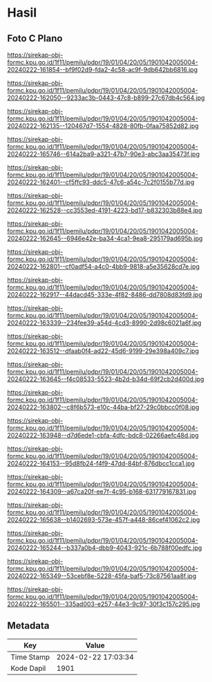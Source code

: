 # Hasil

## Foto C Plano

https://sirekap-obj-formc.kpu.go.id/1f11/pemilu/pdpr/19/01/04/20/05/1901042005004-20240222-161854--bf9f02d9-fda2-4c58-ac9f-9db642bb6816.jpg

https://sirekap-obj-formc.kpu.go.id/1f11/pemilu/pdpr/19/01/04/20/05/1901042005004-20240222-162050--9233ac3b-0443-47c8-b899-27c67db4c564.jpg

https://sirekap-obj-formc.kpu.go.id/1f11/pemilu/pdpr/19/01/04/20/05/1901042005004-20240222-162135--120467d7-1554-4828-80fb-0faa75852d82.jpg

https://sirekap-obj-formc.kpu.go.id/1f11/pemilu/pdpr/19/01/04/20/05/1901042005004-20240222-165746--614a2ba9-a321-47b7-90e3-abc3aa35473f.jpg

https://sirekap-obj-formc.kpu.go.id/1f11/pemilu/pdpr/19/01/04/20/05/1901042005004-20240222-162401--cf5ffc93-ddc5-47c6-a54c-7c2f0155b77d.jpg

https://sirekap-obj-formc.kpu.go.id/1f11/pemilu/pdpr/19/01/04/20/05/1901042005004-20240222-162528--cc3553ed-4191-4223-bd17-b832303b88e4.jpg

https://sirekap-obj-formc.kpu.go.id/1f11/pemilu/pdpr/19/01/04/20/05/1901042005004-20240222-162645--6946e42e-ba34-4ca1-9ea8-295179ad695b.jpg

https://sirekap-obj-formc.kpu.go.id/1f11/pemilu/pdpr/19/01/04/20/05/1901042005004-20240222-162801--cf0adf54-a4c0-4bb9-9818-a5e35628cd7e.jpg

https://sirekap-obj-formc.kpu.go.id/1f11/pemilu/pdpr/19/01/04/20/05/1901042005004-20240222-162917--44dacd45-333e-4f82-8486-dd7808d83fd9.jpg

https://sirekap-obj-formc.kpu.go.id/1f11/pemilu/pdpr/19/01/04/20/05/1901042005004-20240222-163339--234fee39-a54d-4cd3-8990-2d98c6021a6f.jpg

https://sirekap-obj-formc.kpu.go.id/1f11/pemilu/pdpr/19/01/04/20/05/1901042005004-20240222-163512--dfaab0f4-ad22-45d6-9199-29e398a409c7.jpg

https://sirekap-obj-formc.kpu.go.id/1f11/pemilu/pdpr/19/01/04/20/05/1901042005004-20240222-163645--f4c08533-5523-4b2d-b34d-69f2cb2d400d.jpg

https://sirekap-obj-formc.kpu.go.id/1f11/pemilu/pdpr/19/01/04/20/05/1901042005004-20240222-163802--c8f6b573-e10c-44ba-bf27-29c0bbcc0f08.jpg

https://sirekap-obj-formc.kpu.go.id/1f11/pemilu/pdpr/19/01/04/20/05/1901042005004-20240222-163948--d7d6ede1-cbfa-4dfc-bdc8-02266aefc48d.jpg

https://sirekap-obj-formc.kpu.go.id/1f11/pemilu/pdpr/19/01/04/20/05/1901042005004-20240222-164153--95d8fb24-f4f9-47dd-84bf-876dbcc1cca1.jpg

https://sirekap-obj-formc.kpu.go.id/1f11/pemilu/pdpr/19/01/04/20/05/1901042005004-20240222-164309--a67ca20f-ee7f-4c95-b168-631779167831.jpg

https://sirekap-obj-formc.kpu.go.id/1f11/pemilu/pdpr/19/01/04/20/05/1901042005004-20240222-165638--b1402693-573e-457f-a448-86cef41062c2.jpg

https://sirekap-obj-formc.kpu.go.id/1f11/pemilu/pdpr/19/01/04/20/05/1901042005004-20240222-165244--b337a0b4-dbb9-4043-921c-6b788f00edfc.jpg

https://sirekap-obj-formc.kpu.go.id/1f11/pemilu/pdpr/19/01/04/20/05/1901042005004-20240222-165349--53cebf8e-5228-45fa-baf5-73c87561aa8f.jpg

https://sirekap-obj-formc.kpu.go.id/1f11/pemilu/pdpr/19/01/04/20/05/1901042005004-20240222-165501--335ad003-e257-44e3-9c97-30f3c157c295.jpg


## Metadata

| Key        | Value               |
| ---------- | ------------------- |
| Time Stamp | 2024-02-22 17:03:34 |
| Kode Dapil | 1901                |



